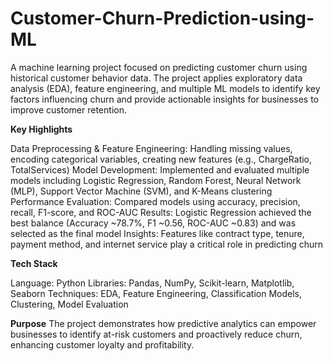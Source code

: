 # Customer-Churn-Prediction-using-ML
A machine learning project focused on predicting customer churn using historical customer behavior data. The project applies exploratory data analysis (EDA), feature engineering, and multiple ML models to identify key factors influencing churn and provide actionable insights for businesses to improve customer retention.

**Key Highlights**

Data Preprocessing & Feature Engineering: Handling missing values, encoding categorical variables, creating new features (e.g., ChargeRatio, TotalServices)
Model Development: Implemented and evaluated multiple models including Logistic Regression, Random Forest, Neural Network (MLP), Support Vector Machine (SVM), and K-Means clustering
Performance Evaluation: Compared models using accuracy, precision, recall, F1-score, and ROC-AUC
Results: Logistic Regression achieved the best balance (Accuracy ~78.7%, F1 ~0.56, ROC-AUC ~0.83) and was selected as the final model
Insights: Features like contract type, tenure, payment method, and internet service play a critical role in predicting churn


**Tech Stack**

Language: Python
Libraries: Pandas, NumPy, Scikit-learn, Matplotlib, Seaborn
Techniques: EDA, Feature Engineering, Classification Models, Clustering, Model Evaluation

**Purpose**
The project demonstrates how predictive analytics can empower businesses to identify at-risk customers and proactively reduce churn, enhancing customer loyalty and profitability.
